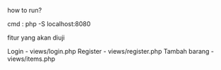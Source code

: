 how to run?

cmd : php -S localhost:8080


fitur yang akan diuji

Login - views/login.php
Register - views/register.php 
Tambah barang - views/items.php
